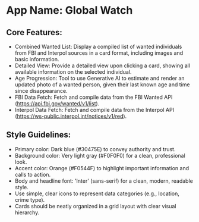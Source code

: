 # **App Name**: Global Watch

## Core Features:

- Combined Wanted List: Display a compiled list of wanted individuals from FBI and Interpol sources in a card format, including images and basic information.
- Detailed View: Provide a detailed view upon clicking a card, showing all available information on the selected individual.
- Age Progression: Tool to use Generative AI to estimate and render an updated photo of a wanted person, given their last known age and time since disappearance.
- FBI Data Fetch: Fetch and compile data from the FBI Wanted API (https://api.fbi.gov/wanted/v1/list).
- Interpol Data Fetch: Fetch and compile data from the Interpol API (https://ws-public.interpol.int/notices/v1/red).

## Style Guidelines:

- Primary color: Dark blue (#30475E) to convey authority and trust.
- Background color: Very light gray (#F0F0F0) for a clean, professional look.
- Accent color: Orange (#F0544F) to highlight important information and calls to action.
- Body and headline font: 'Inter' (sans-serif) for a clean, modern, readable style.
- Use simple, clear icons to represent data categories (e.g., location, crime type).
- Cards should be neatly organized in a grid layout with clear visual hierarchy.